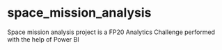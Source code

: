 # space_mission_analysis
Space mission analysis project is a FP20 Analytics Challenge performed with the help of Power BI
